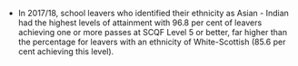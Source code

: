 -   In 2017/18, school leavers who identified their ethnicity as Asian -
    Indian had the highest levels of attainment with 96.8 per cent of
    leavers achieving one or more passes at SCQF Level 5 or better, far
    higher than the percentage for leavers with an ethnicity of
    White-Scottish (85.6 per cent achieving this level).
